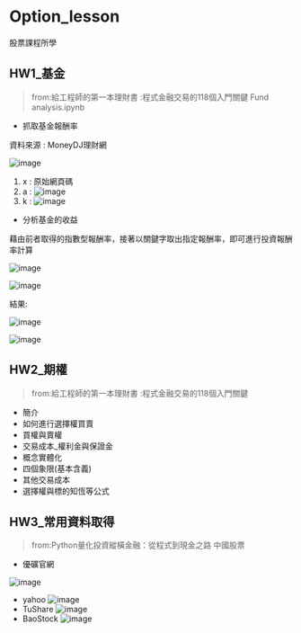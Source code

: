 # Option_lesson
股票課程所學
## HW1_基金
> from:給工程師的第一本理財書 :程式金融交易的118個入門關鍵
> Fund analysis.ipynb
* 抓取基金報酬率

資料來源 : MoneyDJ理財網

![image](https://user-images.githubusercontent.com/69243911/112822401-7a978800-90ba-11eb-83b6-cda02415d4e0.png)
   1. x : 原始網頁碼
   2. a :
    ![image](https://user-images.githubusercontent.com/69243911/112822463-90a54880-90ba-11eb-9ff9-11dc6a9d0d7f.png)
   3. k :
    ![image](https://user-images.githubusercontent.com/69243911/112822493-9ac74700-90ba-11eb-8c12-1fdfaf5c60bf.png)


* 分析基金的收益

藉由前者取得的指數型報酬率，接著以關鍵字取出指定報酬率，即可進行投資報酬率計算

![image](https://user-images.githubusercontent.com/69243911/112822591-b7fc1580-90ba-11eb-9565-8c441756e860.png)

![image](https://user-images.githubusercontent.com/69243911/112822761-ec6fd180-90ba-11eb-978c-554a9ca26c41.png)

結果:

![image](https://user-images.githubusercontent.com/69243911/112822791-f98cc080-90ba-11eb-803c-805c4e98f3b0.png)

![image](https://user-images.githubusercontent.com/69243911/112822804-fbef1a80-90ba-11eb-8e8f-68ad75b6234c.png)

## HW2_期權
> from:給工程師的第一本理財書 :程式金融交易的118個入門關鍵
* 簡介
* 如何進行選擇權買賣
* 買權與賣權
* 交易成本_權利金與保證金
* 概念實體化
* 四個象限(基本含義)
* 其他交易成本
* 選擇權與標的知恆等公式

## HW3_常用資料取得
> from:Python量化投資縱橫金融：從程式到現金之路
> 中國股票
* 優礦官網

![image](https://user-images.githubusercontent.com/69243911/112824606-538e8580-90bd-11eb-8acd-74ed3ee6c86f.png)

* yahoo
![image](https://user-images.githubusercontent.com/69243911/112824720-7751cb80-90bd-11eb-9515-21ca63f87a53.png)
* TuShare
![image](https://user-images.githubusercontent.com/69243911/112824764-8173ca00-90bd-11eb-89a4-a315c2ee560f.png)
* BaoStock
![image](https://user-images.githubusercontent.com/69243911/112824790-8c2e5f00-90bd-11eb-8d62-949314c7c27b.png)











   
 
 
